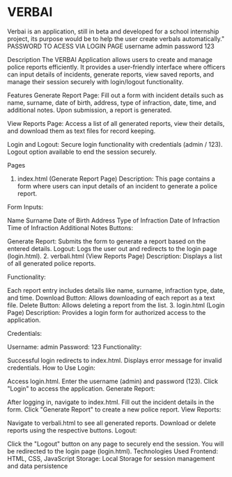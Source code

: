 # VERBAI
Verbai is an application, still in beta and developed for a school internship project, its purpose would be to help the user create verbals automatically."
PASSWORD TO ACESS VIA LOGIN PAGE 
username admin 
password 123

Description
The VERBAI Application allows users to create and manage police reports efficiently. It provides a user-friendly interface where officers can input details of incidents, generate reports, view saved reports, and manage their session securely with login/logout functionality.

Features
Generate Report Page: Fill out a form with incident details such as name, surname, date of birth, address, type of infraction, date, time, and additional notes. Upon submission, a report is generated.

View Reports Page: Access a list of all generated reports, view their details, and download them as text files for record keeping.

Login and Logout: Secure login functionality with credentials (admin / 123). Logout option available to end the session securely.

Pages
1. index.html (Generate Report Page)
Description: This page contains a form where users can input details of an incident to generate a police report.

Form Inputs:

Name
Surname
Date of Birth
Address
Type of Infraction
Date of Infraction
Time of Infraction
Additional Notes
Buttons:

Generate Report: Submits the form to generate a report based on the entered details.
Logout: Logs the user out and redirects to the login page (login.html).
2. verbali.html (View Reports Page)
Description: Displays a list of all generated police reports.

Functionality:

Each report entry includes details like name, surname, infraction type, date, and time.
Download Button: Allows downloading of each report as a text file.
Delete Button: Allows deleting a report from the list.
3. login.html (Login Page)
Description: Provides a login form for authorized access to the application.

Credentials:

Username: admin
Password: 123
Functionality:

Successful login redirects to index.html.
Displays error message for invalid credentials.
How to Use
Login:

Access login.html.
Enter the username (admin) and password (123).
Click "Login" to access the application.
Generate Report:

After logging in, navigate to index.html.
Fill out the incident details in the form.
Click "Generate Report" to create a new police report.
View Reports:

Navigate to verbali.html to see all generated reports.
Download or delete reports using the respective buttons.
Logout:

Click the "Logout" button on any page to securely end the session.
You will be redirected to the login page (login.html).
Technologies Used
Frontend: HTML, CSS, JavaScript
Storage: Local Storage for session management and data persistence
